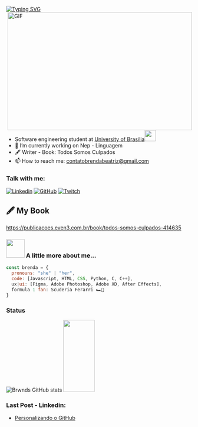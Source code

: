 [![Typing SVG](https://readme-typing-svg.herokuapp.com/?color=FFFFFF&size=35&center=true&vCenter=true&width=1000&lines=HELLO,+My+name+is+Brenda+Beatriz;I'm+19+years+old;I'm+from+Brazil;Software+engineer+student;Be+Welcome!+:%29)](https://git.io/typing-svg)
 <img align="right" alt="GIF" src="https://github.com/arsentieva/arsentieva/blob/main/code.gif?raw=true" width="500" height="320" />
 

- Software engineering student at <a href="http://www.unb.br">University of Brasilia</a><img src="https://media.giphy.com/media/fYSnHlufseco8Fh93Z/giphy.gif" width="30"></br>
- 🔭 I’m currently working on Nep - Linguagem
- 🖋 Writer - Book: Todos Somos Culpados
- 📫 How to reach me: contatobrendabeatriz@gmail.com

### Talk with me:
[![Linkedin](https://img.shields.io/badge/LinkedIn-0077B5?style=for-the-badge&logo=linkedin&logoColor=white)](https://www.linkedin.com/in/brenda-beatriz/)
[![GitHub](https://img.shields.io/badge/GitHub-100000?style=for-the-badge&logo=github&logoColor=white)](https://github.com/Brwnds)
[![Twitch](https://img.shields.io/badge/Twitch-9146FF?style=for-the-badge&logo=twitch&logoColor=white)](https://www.twitch.tv/hiustzi)


## 🖋 My Book
https://publicacoes.even3.com.br/book/todos-somos-culpados-414635

### <img src="https://media.giphy.com/media/VgCDAzcKvsR6OM0uWg/giphy.gif" width="50"> A little more about me...  

```javascript
const brenda = {
  pronouns: "she" | "her",
  code: [Javascript, HTML, CSS, Python, C, C++],
  ux|ui: [Figma, Adobe Photoshop, Adobe XD, After Effects],
  formula 1 fan: Scuderia Ferarri 🏎️🏁
}
```
### Status
![Brwnds GitHub stats](https://github-readme-stats.vercel.app/api?username=Brwnds&show_icons=true&theme=dracula&count_private=true)
<img width="41%" height="195px" src="https://github-readme-stats.vercel.app/api/top-langs/?username=Brwnds&layout=compact&hide_border=true&title_color=ff91a4&text_color=ff91a4&bg_color=0d1117" />
</div>


### Last Post - Linkedin:

- [Personalizando o GitHub](https://youtu.be/TjkFGrjkXfc)<br/>

